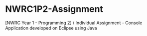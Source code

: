 # NWRC1P2-Assignment
[NWRC Year 1 - Programming 2] / Individual Assignment - Console Application developed on Eclipse using Java
